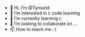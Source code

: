 - 👋 Hi, I’m @Tyround
- 👀 I’m interested in c code learning
- 🌱 I’m currently learning c
- 💞️ I’m looking to collaborate on ...
- 📫 How to reach me : ( 
